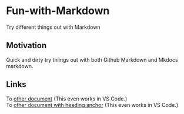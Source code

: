 # Fun-with-Markdown

Try different things out with Markdown

## Motivation

Quick and dirty try thiings out with both Github Markdown and Mkdocs markdown.

## Links

To [other document](other.md) (This even works in VS Code.)  
To [other document with heading anchor](other.md/Anchor) (This even works in VS Code.)
